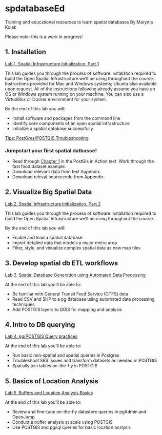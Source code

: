 # spdatabaseEd
Training and educational resources to learn spatial databases
By Marynia Kolak

Please note: this is a work in progress!

## 1. Installation

[Lab 1. Spatial Infrastructure Initialization, Part 1](https://docs.google.com/document/d/136TaoPacD7U9zN7inn2NDcyu5UZXey2tu3J_spaF_J4/edit?usp=sharing)

This lab guides you through the process of software installation required to build the Open Spatial Infrastructure we’ll be using throughout the course. Instructions provided for Mac and Windows systems; Ubuntu also available upon request. All of the instructions following already assume you have an OS or Windows system running on your machine. You can also use a VirtualBox or Docker environment for your system. 

By the end of this lab you will:
- Install software and packages from the command line
- Identify core components of an open spatial infrastructure
- Initialize a spatial database successfully

[Tips: PostGres/POSTGIS Troubleshooting](https://docs.google.com/presentation/d/1uwg0nku-oVk57es6wfKDTdxWbBtqAn4LClmogIRgfFQ/edit?usp=sharing)

### Jumpstart your first spatial datbasse!
- Read through [Chapter 1](https://livebook.manning.com/book/postgis-in-action/chapter-1/171) in the PostGis in Action text. Work through the fast food dataset example.
- Download relevant data from text Appendix.
- Download relevat sourcecode from Appendix.

## 2. Visualize Big Spatial Data 

[Lab 2. Spatial Infrastructure Initialization, Part 2](https://docs.google.com/document/d/16rzd8JWzsuT_KxmQZREO6NFwGLmHYUebWwJrqzQa84M/edit?usp=sharing)

This lab guides you through the process of software installation required to build the Open Spatial Infrastructure we’ll be using throughout the course.

By the end of this lab you will:
- Enable and load a spatial database
- Import detailed data that models a major metro area
- Filter, style, and visualize complex spatial data as new map tiles

## 3. Develop spatial db ETL workflows

[Lab 3. Spatial Database Generation using Automated Data Processing](https://docs.google.com/document/d/13QV9cIgXAG5ob-F95V_Z7EcfjJeDCRsEGMpSgpjlOmQ/edit?usp=sharing)

At the end of this lab you’ll be able to:
- Be familiar with General Transit Feed Service (GTFS) data
- Read CSV and SHP to a pg database using automated data processing techniques
- Add POSTGIS layers to QGIS for mapping and analysis

## 4. Intro to DB querying

[Lab 4. pg/POSTGIS Query practices](https://docs.google.com/document/d/1_81SMC1fTQA8U_P0fW6XyuHqdMlbWNHlU51HudD4mqE/edit?usp=sharing)

At the end of this lab you’ll be able to:
- Run basic non-spatial and spatial queries in Postgres
- Troubleshoot SRS issues and transform datasets as needed in POSTGIS
- Spatially join tables on-the-fly in POSTGIS

## 5. Basics of Location Analysis 

[Lab 5. Buffers and Location Analysis Basics](https://docs.google.com/document/d/1DxHBij3wxoReeiZ3dWyqU1-Avv91TQWa5yjSJf5H8Ks/edit?usp=sharing)

At the end of this lab you’ll be able to:
- Review and fine-tune on-the-fly datastore queries in pgAdmin and OpenJump
- Conduct a buffer analysis at scale using POSTGIS
- Use POSTGIS and pgsql queries for basic location analysis



